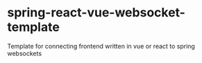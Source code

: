 # spring-react-vue-websocket-template
Template for connecting frontend written in vue or react to spring websockets
